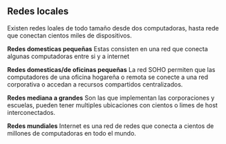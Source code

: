 
## Redes locales
Existen redes loales de todo tamaño desde dos computadoras, hasta rede que conectan cientos miles de dispositivos.

**Redes domesticas pequeñas**
Estas consisten en una red que conecta algunas computadoras entre si y a internet

**Redes domesticas/de oficinas pequeñas**
La red SOHO permiten que las computadores de una oficina hogareña o remota se conecte a una red corporativa o accedan a recursos compartidos centralizados.

**Redes mediana a grandes**
Son las que implementan las corporaciones y escuelas, pueden tener multiples ubicaciones con cientos o limes de host interconectados.

**Redes mundiales**
Internet es una red de redes que conecta a cientos de millones de computadoras en todo el mundo.

